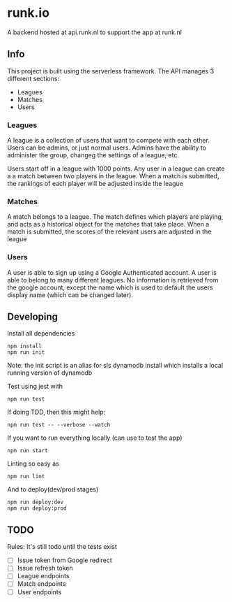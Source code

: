 # runk.io

A backend hosted at api.runk.nl to support the app at runk.nl

## Info

This project is built using the serverless framework. The API manages 3 
different sections:

- Leagues
- Matches
- Users

### Leagues

A league is a collection of users that want to compete with each other. Users 
can be admins, or just normal users. Admins have the ability to administer the 
group, changeg the settings of a league, etc.

Users start off in a league with 1000 points. Any user in a league can create a 
a match between two players in the league. When a match is submitted, the 
rankings of each player will be adjusted inside the league

### Matches

A match belongs to a league. The match defines which players are playing, and 
acts as a historical object for the matches that take place. When a match is 
submitted, the scores of the relevant users are adjusted in the league

### Users

A user is able to sign up using a Google Authenticated account. A user is able 
to belong to many different leagues. No information is retrieved from the google 
account, except the name which is used to default the users display name (which 
can be changed later).

## Developing

Install all dependencies

    npm install
    npm run init

Note: the init script is an alias for sls dynamodb install which installs a 
local running version of dynamodb

Test using jest with

    npm run test

If doing TDD, then this might help:

    npm run test -- --verbose --watch

If you want to run everything locally (can use to test the app)

    npm run start

Linting so easy as

    npm run lint

And to deploy(dev/prod stages)

    npm run deploy:dev
    npm run deploy:prod

## TODO

Rules: It's still todo until the tests exist

- [ ] Issue token from Google redirect
- [ ] Issue refresh token
- [ ] League endpoints
- [ ] Match endpoints
- [ ] User endpoints
